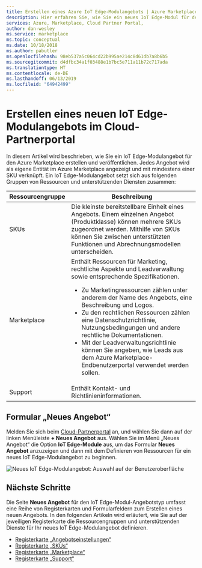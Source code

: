 ```yaml
---
title: Erstellen eines Azure IoT Edge-Modulangebots | Azure Marketplace
description: Hier erfahren Sie, wie Sie ein neues IoT Edge-Modul für den Marketplace veröffentlichen.
services: Azure, Marketplace, Cloud Partner Portal,
author: dan-wesley
ms.service: marketplace
ms.topic: conceptual
ms.date: 10/18/2018
ms.author: pabutler
ms.openlocfilehash: 98eb537a5c064cd22b995ae214c8d61db7a8b6b5
ms.sourcegitcommit: d4dfbc34a1f03488e1b7bc5e711a11b72c717ada
ms.translationtype: HT
ms.contentlocale: de-DE
ms.lasthandoff: 06/13/2019
ms.locfileid: "64942499"
---
```

# <a name="create-a-new-iot-edge-module-offer-with-the-cloud-partner-portal"></a>Erstellen eines neuen IoT Edge-Modulangebots im Cloud-Partnerportal

In diesem Artikel wird beschrieben, wie Sie ein IoT Edge-Modulangebot für den Azure Marketplace erstellen und veröffentlichen. Jedes Angebot wird als eigene Entität im Azure Marketplace angezeigt und mit mindestens einer SKU verknüpft.  Ein IoT Edge-Modulangebot setzt sich aus folgenden Gruppen von Ressourcen und unterstützenden Diensten zusammen:

|  **Ressourcengruppe**   |  **Beschreibung**  |
|  ---------------   |  ---------------  |
|    SKUs            |  Die kleinste bereitstellbare Einheit eines Angebots. Einem einzelnen Angebot (Produktklasse) können mehrere SKUs zugeordnet werden. Mithilfe von SKUs können Sie zwischen unterstützten Funktionen und Abrechnungsmodellen unterscheiden. |
|  Marketplace       | Enthält Ressourcen für Marketing, rechtliche Aspekte und Leadverwaltung sowie entsprechende Spezifikationen.  <ul><li> Zu Marketingressourcen zählen unter anderem der Name des Angebots, eine Beschreibung und Logos.</li> <li> Zu den rechtlichen Ressourcen zählen eine Datenschutzrichtlinie, Nutzungsbedingungen und andere rechtliche Dokumentationen.</li>  <li> Mit der Leadverwaltungsrichtlinie können Sie angeben, wie Leads aus dem Azure Marketplace-Endbenutzerportal verwendet werden sollen.</li> </ul> |
| Support            | Enthält Kontakt- und Richtlinieninformationen. |


## <a name="new-offer-form"></a>Formular „Neues Angebot“ 

Melden Sie sich beim [Cloud-Partnerportal](https://cloudpartner.azure.com/) an, und wählen Sie dann auf der linken Menüleiste **+ Neues Angebot** aus. Wählen Sie im Menü „Neues Angebot“ die Option **IoT Edge-Module** aus, um das Formular **Neues Angebot** anzuzeigen und dann mit dem Definieren von Ressourcen für ein neues IoT Edge-Modulangebot zu beginnen. 

![Neues IoT Edge-Modulangebot: Auswahl auf der Benutzeroberfläche](./media/new-iot-edge-module-offer.png)

## <a name="next-steps"></a>Nächste Schritte

Die Seite **Neues Angebot** für den IoT Edge-Modul-Angebotstyp umfasst eine Reihe von Registerkarten und Formularfeldern zum Erstellen eines neuen Angebots. In den folgenden Artikeln wird erläutert, wie Sie auf der jeweiligen Registerkarte die Ressourcengruppen und unterstützenden Dienste für Ihr neues IoT Edge-Modulangebot definieren.

- [Registerkarte „Angebotseinstellungen“](./cpp-offer-settings-tab.md)
- [Registerkarte „SKUs“](./cpp-skus-tab.md)
- [Registerkarte „Marketplace“](./cpp-marketplace-tab.md)
- [Registerkarte „Support“](./cpp-support-tab.md)
